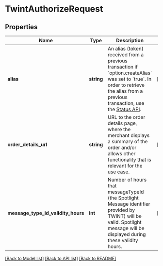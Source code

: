 # TwintAuthorizeRequest

## Properties
Name | Type | Description | Notes
------------ | ------------- | ------------- | -------------
**alias** | **string** | An alias (token) received from a previous transaction if &#x60;option.createAlias&#x60; was set to &#x60;true&#x60;. In order to retrieve the alias from a previous transaction, use the [Status API](#operation/status). | [optional] 
**order_details_url** | **string** | URL to the order details page, where the merchant displays a summary of the order and/or allows other functionality that is relevant for the use case. | [optional] 
**message_type_id_validity_hours** | **int** | Number of hours that messageTypeId (the Spotlight Message identifier provided by TWINT) will be valid. Spotlight message will be displayed during these validity hours. | [optional] 

[[Back to Model list]](../../README.md#documentation-for-models) [[Back to API list]](../../README.md#documentation-for-api-endpoints) [[Back to README]](../../README.md)

